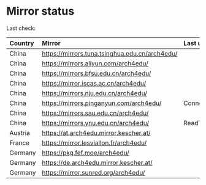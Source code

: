 <script src="./time.js"></script>
# Mirror status
Last check: <script type="text/javascript">localize(1679318846.4036736);</script>

|Country|Mirror|Last update|
|:------|:-----|:----------|
|China|https://mirrors.tuna.tsinghua.edu.cn/arch4edu/|<script type="text/javascript">localize(1679294118);</script>|
|China|https://mirrors.aliyun.com/arch4edu/|<script type="text/javascript">localize(1679211230);</script>|
|China|https://mirrors.bfsu.edu.cn/arch4edu/|<script type="text/javascript">localize(1679294118);</script>|
|China|https://mirror.iscas.ac.cn/arch4edu/|<script type="text/javascript">localize(1679294118);</script>|
|China|https://mirrors.nju.edu.cn/arch4edu/|<script type="text/javascript">localize(1679294118);</script>|
|China|https://mirrors.pinganyun.com/arch4edu/|ConnectionError|
|China|https://mirrors.sau.edu.cn/arch4edu/|<script type="text/javascript">localize(1673850842);</script>|
|China|https://mirrors.ynu.edu.cn/arch4edu/|ReadTimeout|
|Austria|https://at.arch4edu.mirror.kescher.at/|<script type="text/javascript">localize(1679294118);</script>|
|France|https://mirror.lesviallon.fr/arch4edu/|<script type="text/javascript">localize(1679250897);</script>|
|Germany|https://pkg.fef.moe/arch4edu/|<script type="text/javascript">localize(1679294118);</script>|
|Germany|https://de.arch4edu.mirror.kescher.at/|<script type="text/javascript">localize(1679294118);</script>|
|Germany|https://mirror.sunred.org/arch4edu/|<script type="text/javascript">localize(1679294118);</script>|

<script src="./tablefilter/tablefilter.js"></script>
<script src="./table.js"></script>